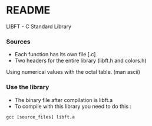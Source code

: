 # README #

LIBFT - C Standard Library

### Sources ###

* Each function has its own file [.c]
* Two headers for the entire library (libft.h and colors.h)

Using numerical values with the octal table. (man ascii)

### Use the library ###

* The binary file after compilation is libft.a
* To compile with this library you need to do this :
```shell
gcc [source_files] libft.a
```
